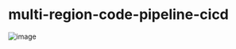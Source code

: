 # multi-region-code-pipeline-cicd
![image](https://github.com/LeeSeokBln/multi-region-code-pipeline-cicd/assets/101256150/acbf037a-90a2-404b-bfc5-1baeb88bdb0c)
